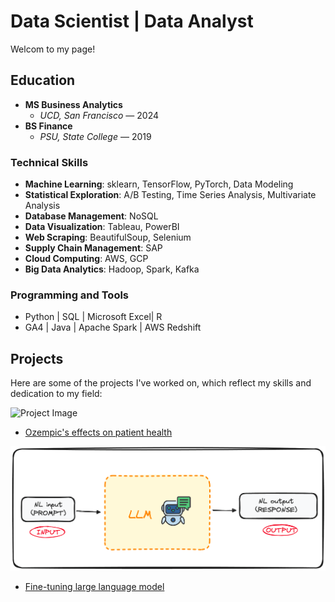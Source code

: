 # Data Scientist | Data Analyst
Welcom to my page!


## Education
- **MS Business Analytics**
  - *UCD, San Francisco* — 2024
- **BS Finance**
  - *PSU, State College* — 2019

### Technical Skills
- **Machine Learning**: sklearn, TensorFlow, PyTorch, Data Modeling
- **Statistical Exploration**: A/B Testing, Time Series Analysis, Multivariate Analysis
- **Database Management**: NoSQL
- **Data Visualization**: Tableau, PowerBI
- **Web Scraping**: BeautifulSoup, Selenium
- **Supply Chain Management**: SAP
- **Cloud Computing**: AWS, GCP
- **Big Data Analytics**: Hadoop, Spark, Kafka

### Programming and Tools
- Python | SQL  | Microsoft Excel| R
- GA4    | Java | Apache Spark   | AWS Redshift


## Projects
Here are some of the projects I've worked on, which reflect my skills and dedication to my field:

![Project Image](asset/Ozempic.png)
- [Ozempic's effects on patient health](https://github.com/KawehiW/Ozempic)

![Project Image](asset/LLM.png)
- [Fine-tuning large language model](https://github.com/KawehiW/Fine-Tuning-LLM)


